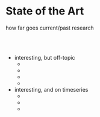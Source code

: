 # State of the Art
how far goes current/past research

<br>
<br>

- interesting, but off-topic
  - <MyModal titleModalHook="hyperparameter optimization with reinforcement learning" imageUri="./sota1.png" classes="text-blue-500"></MyModal>
  - <MyModal titleModalHook="network intrusion detection based on MDPs" imageUri="./sota2.png"></MyModal>
  - <MyModal titleModalHook="hypothetical anomaly detection framework for sensor networks" imageUri="./sota3.png"></MyModal>
  - <MyModal titleModalHook="expert support system for optimal database queries" imageUri="./sota4.png"></MyModal>
- interesting, and on timeseries
  - <MyModal titleModalHook="inverse reinforcement learning on trajectory data" imageUri="./sota5.png"></MyModal>
  - <MyModal titleModalHook="deep q-learning anomaly detection framework" imageUri="./sota6.png"></MyModal>
  - <MyModal titleModalHook="asynchronous actor critic anomaly detection" imageUri="./sota7.png"></MyModal>
  

<Bar title="Machine Learning for Safer Smart Environments"/>
